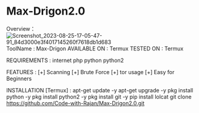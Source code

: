 # Max-Drigon2.0

Overview：![Screenshot_2023-08-25-17-05-47-91_84d3000e3f4017145260f7618db1d683](https://github.com/Code-with-Rajan/Max-Drigon2.0/assets/140646537/b821d63b-12ad-4757-a19a-6c4440647484)
ToolName :
Max-Drigon
AVAILABLE ON :
Termux
TESTED ON :
Termux

REQUIREMENTS :
internet
php
python
python2

FEATURES :
[+] Scanning
[+] Brute Force
[+] tor usage 
[+] Easy for Beginners 

INSTALLATION [Termux] :
apt-get update -y
apt-get upgrade -y
pkg install python -y
pkg install python2 -y
pkg install git -y
pip install lolcat
git clone https://github.com/Code-with-Rajan/Max-Drigon2.0.git
